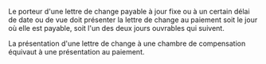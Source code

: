   
 Le porteur d'une lettre de change payable à jour fixe ou à un certain délai de date ou de vue doit présenter la lettre de change au paiement soit le jour où elle est payable, soit l'un des deux jours ouvrables qui suivent.  

  
 La présentation d'une lettre de change à une chambre de compensation équivaut à une présentation au paiement.  
